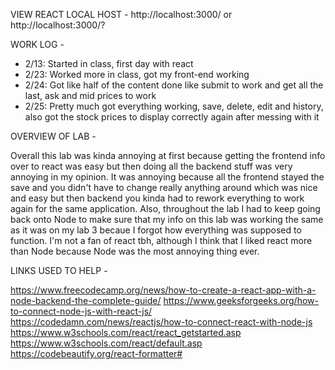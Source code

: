 VIEW REACT LOCAL HOST - http://localhost:3000/ or http://localhost:3000/?

WORK LOG -
- 2/13: Started in class, first day with react
- 2/23: Worked more in class, got my front-end working
- 2/24: Got like half of the content done like submit to work and get all the last, ask and mid prices to work
- 2/25: Pretty much got everything working, save, delete, edit and history, also got the stock prices to display correctly again after messing with it



OVERVIEW OF LAB -

Overall this lab was kinda annoying at first because getting the frontend info over to react was 
easy but then doing all the backend stuff was very annoying in my opinion. It was annoying because
all the frontend stayed the save and you didn't have to change really anything around which was nice 
and easy but then backend you kinda had to rework everything to work again for the same application. 
Also, throughout the lab I had to keep going back onto Node to make sure that my info on this lab was
working the same as it was on my lab 3 becaue I forgot how everything was supposed to function. I'm not
a fan of react tbh, although I think that I liked react more than Node because Node was the most annoying thing ever.


LINKS USED TO HELP - 

https://www.freecodecamp.org/news/how-to-create-a-react-app-with-a-node-backend-the-complete-guide/
https://www.geeksforgeeks.org/how-to-connect-node-js-with-react-js/
https://codedamn.com/news/reactjs/how-to-connect-react-with-node-js
https://www.w3schools.com/react/react_getstarted.asp
https://www.w3schools.com/react/default.asp
https://codebeautify.org/react-formatter#